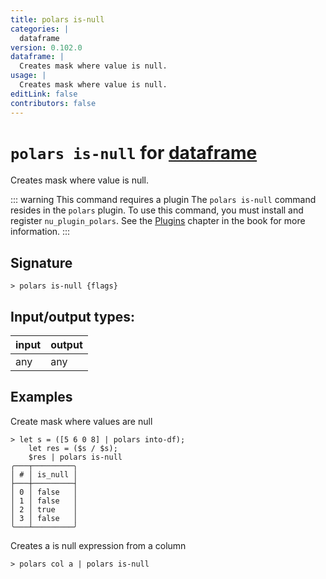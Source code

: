 ```yaml
---
title: polars is-null
categories: |
  dataframe
version: 0.102.0
dataframe: |
  Creates mask where value is null.
usage: |
  Creates mask where value is null.
editLink: false
contributors: false
---
```

<!-- This file is automatically generated. Please edit the command in https://github.com/nushell/nushell instead. -->

# `polars is-null` for [dataframe](/commands/categories/dataframe.md)

<div class='command-title'>Creates mask where value is null.</div>

::: warning This command requires a plugin
The `polars is-null` command resides in the `polars` plugin.
To use this command, you must install and register `nu_plugin_polars`.
See the [Plugins](/book/plugins.html) chapter in the book for more information.
:::


## Signature

```> polars is-null {flags} ```


## Input/output types:

| input | output |
| ----- | ------ |
| any   | any    |

## Examples

Create mask where values are null
```nu
> let s = ([5 6 0 8] | polars into-df);
    let res = ($s / $s);
    $res | polars is-null
╭───┬─────────╮
│ # │ is_null │
├───┼─────────┤
│ 0 │ false   │
│ 1 │ false   │
│ 2 │ true    │
│ 3 │ false   │
╰───┴─────────╯

```

Creates a is null expression from a column
```nu
> polars col a | polars is-null

```
